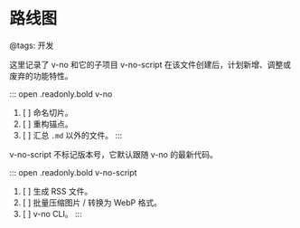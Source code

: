 # 路线图

@tags: 开发

这里记录了 v-no 和它的子项目 v-no-script 在该文件创建后，计划新增、调整或废弃的功能特性。

::: open .readonly.bold v-no
1. [ ] 命名切片。
1. [ ] 重构锚点。
1. [ ] 汇总 `.md` 以外的文件。
:::

v-no-script 不标记版本号，它默认跟随 v-no 的最新代码。

::: open .readonly.bold v-no-script
1. [ ] 生成 RSS 文件。
1. [ ] 批量压缩图片 / 转换为 WebP 格式。
1. [ ] v-no CLI。
:::

